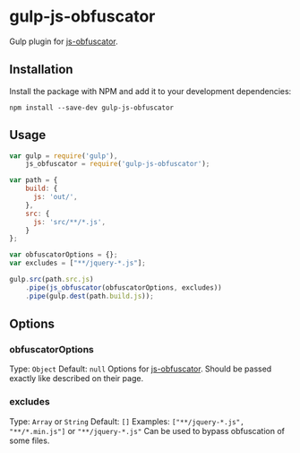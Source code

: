 gulp-js-obfuscator
=============

Gulp plugin for [js-obfuscator](https://github.com/caiguanhao/js-obfuscator).

## Installation

Install the package with NPM and add it to your development dependencies:

`npm install --save-dev gulp-js-obfuscator`

## Usage

```javascript
var gulp = require('gulp'),
    js_obfuscator = require('gulp-js-obfuscator');

var path = {
    build: {
      js: 'out/',
    },
    src: {
      js: 'src/**/*.js',
    }
};

var obfuscatorOptions = {};
var excludes = ["**/jquery-*.js"];

gulp.src(path.src.js)
    .pipe(js_obfuscator(obfuscatorOptions, excludes))
    .pipe(gulp.dest(path.build.js));
```

## Options

### obfuscatorOptions
Type: `Object` Default: `null`
Options for [js-obfuscator](https://github.com/caiguanhao/js-obfuscator). Should be passed exactly like described on their page.

### excludes
Type: `Array` or `String` Default: `[]`
Examples: `["**/jquery-*.js", "**/*.min.js"]` or `"**/jquery-*.js"`
Can be used to bypass obfuscation of some files.

